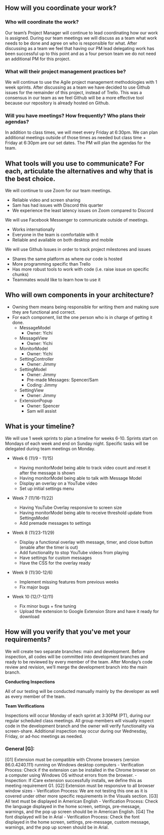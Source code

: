 ## How will you coordinate your work?
### Who will coordinate the work? 
Our team’s Project Manager will continue to lead coordinating how our work is assigned. During our team meetings we will discuss as a team what work needs to be done and agree on who is responsible for what. After discussing as a team we feel that having our PM lead delegating work has been successful up to this point and as a four person team we do not need an additional PM for this project.
### What will their project management practices be?
We will continue to use the Agile project management methodologies with 1 week sprints. After discussing as a team we have decided to use Github issues for the remainder of this project, instead of Trello. This was a consensus in our team as we feel Github will be a more effective tool because our repository is already hosted on Github.
### Will you have meetings? How frequently? Who plans their agendas?
In addition to class times, we will meet every Friday at 6:30pm. We can plan additional meetings outside of those times as needed but class time + Friday at 6:30pm are our set dates. The PM will plan the agendas for the team.

## What tools will you use to communicate? For each, articulate the alternatives and why that is the best choice.
We will continue to use Zoom for our team meetings.
- Reliable video and screen sharing
- Sam has had issues with Discord this quarter
- We experience the least latency issues on Zoom compared to Discord

We will use Facebook Messenger to communicate outside of meetings.
- Works internationally
- Everyone in the team is comfortable with it
- Reliable and available on both desktop and mobile

We will use Github Issues in order to track project milestones and issues
- Shares the same platform as where our code is hosted
- More programming specific than Trello
- Has more robust tools to work with code (i.e. raise issue on specific chunks)
- Teammates would like to learn how to use it

## Who will own components in your architecture?
- Owning them means being responsible for writing them and making sure they are functional and correct.
- For each component, list the one person who is in charge of getting it done.
    - MessageModel
        - Owner: Yichi
    - MessageView
        - Owner: Yichi
    - MonitorModel
        - Owner: Yichi
    - SettingController
        - Owner: Jimmy
    - SettingModel
        - Owner: Jimmy
        - Pre-made Messages: Spencer/Sam
        - Coding: Jimmy
    - SettingView
        - Owner: Jimmy
    - ExtensionPopup
        - Owner: Spencer
        - Sam will assist

## What is your timeline?
We will use 1 week sprints to plan a timeline for weeks 6-10. Sprints start on Mondays of each week and end on Sunday night. Specific tasks will be delegated during team meetings on Monday.
- Week 6 (11/9 - 11/15)
    - Having monitorModel being able to track video count and reset it after the message is shown
    - Having monitorModel being able to talk with Message Model 
    - Display an overlay on a YouTube video
    - Set up initial settings menu
    
- Week 7 (11/16-11/22)
    - Having YouTube Overlay responsive to screen size 
    - Having monitorModel being able to receive threshold update from SettingsModel
    - Add premade messages to settings
    
- Week 8 (11/23-11/29)
    - Display a functional overlay with message, timer, and close button (enable after the timer is out) 
    - Add functionality to stop YouTube videos from playing
    - Have settings for custom messages
    - Have the CSS for the overlay ready
    
- Week 9 (11/30-12/6)
    - Implement missing features from previous weeks
    - Fix major bugs
    
- Week 10 (12/7-12/11)
    - Fix minor bugs + fine tuning
    - Upload the extension to Google Extension Store and have it ready for download

## How will you verify that you've met your requirements?
We will create two separate branches: main and development. Before inspection, all codes will be committed into development branches and ready to be reviewed by every member of the team. After Monday’s code review and revision, we’ll merge the development branch into the main branch.

**Conducting Inspections**

All of our testing will be conducted manually mainly by the developer as well as every member of the team.

**Team Verifications**

Inspections will occur Monday of each sprint at 3:30PM (PT), during our regular scheduled class meetings. All group members will visually inspect code in the development branch and the owner will verify functionality via screen-share. Additional inspection may occur during our Wednesday, Friday, or ad-hoc meetings as needed.

### General [G]:
[G1] Extension must be compatible with Chrome browsers (version 86.0.4240.111) running on Windows desktop computers
    - Verification Process: Check if the extension can be installed in the Chrome browser on a computer using Windows OS without errors from the browser. 
    - Inspection: If iCare extension successfully installs, we define this as meeting requirement G1.
[G2] Extension must be responsive to all browser window sizes
    - Verification Process: We are not testing this one as it is covered under other more specific requirements in the Visuals section.
[G3] All text must be displayed in American English
    - Verification Process: Check the language displayed in the home screen, settings, pre-message, warnings, and the pop up screen should be in American English.
[G4] The font displayed will be in Arial
    - Verification Process: Check the font displayed in the home screen, settings, pre-message, custom message, warnings, and the pop up screen should be in Arial.
